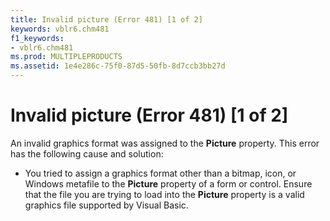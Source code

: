 ```yaml
---
title: Invalid picture (Error 481) [1 of 2]
keywords: vblr6.chm481
f1_keywords:
- vblr6.chm481
ms.prod: MULTIPLEPRODUCTS
ms.assetid: 1e4e286c-75f0-87d5-50fb-8d7ccb3bb27d
---
```



# Invalid picture (Error 481) [1 of 2]

An invalid graphics format was assigned to the  **Picture** property. This error has the following cause and solution:



- You tried to assign a graphics format other than a bitmap, icon, or Windows metafile to the  **Picture** property of a form or control. Ensure that the file you are trying to load into the **Picture** property is a valid graphics file supported by Visual Basic.
    


